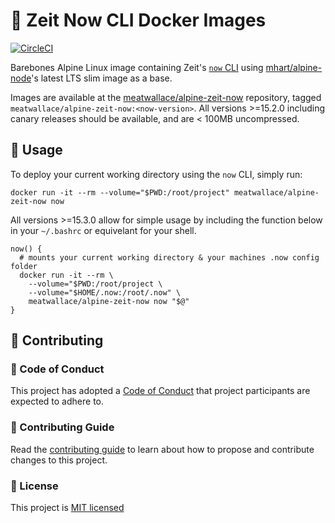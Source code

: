 # :whale2: Zeit Now CLI Docker Images

[![CircleCI](https://circleci.com/gh/meatwallace/alpine-zeit-now.svg?style=svg)](https://circleci.com/gh/meatwallace/alpine-zeit-now)

Barebones Alpine Linux image containing Zeit's
[`now` CLI](https://github.com/zeit/now-cli) using
[mhart/alpine-node](https://github.com/mhart/alpine-node)'s latest LTS slim
image as a base.

Images are available at the
[meatwallace/alpine-zeit-now](https://hub.docker.com/r/meatwallace/alpine-zeit-now)
repository, tagged `meatwallace/alpine-zeit-now:<now-version>`. All versions
\>=15.2.0 including canary releases should be available, and are < 100MB
uncompressed.

## :rocket: Usage

To deploy your current working directory using the `now` CLI, simply run:

```shell
docker run -it --rm --volume="$PWD:/root/project" meatwallace/alpine-zeit-now now
```

All versions \>=15.3.0 allow for simple usage by including the function below in
your `~/.bashrc` or equivelant for your shell.

```shell
now() {
  # mounts your current working directory & your machines .now config folder
  docker run -it --rm \
    --volume="$PWD:/root/project \
    --volume="$HOME/.now:/root/.now" \
    meatwallace/alpine-zeit-now now "$@"
}
```

## :wrench: Contributing

### :speech_balloon: Code of Conduct

This project has adopted a [Code of Conduct](./CODE_OF_CONDUCT.md) that project
participants are expected to adhere to.

### :book: Contributing Guide

Read the [contributing guide](./CONTRIBUTING.md) to learn about how to propose
and contribute changes to this project.

### :scroll: License

This project is [MIT licensed](./LICENSE)

